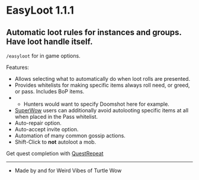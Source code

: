 # EasyLoot 1.1.1
Automatic loot rules for instances and groups. Have loot handle itself.  
---
`/easyloot` for in game options.  

Features:
* Allows selecting what to automatically do when loot rolls are presented.  
* Provides whitelists for making specific items always roll need, or greed, or pass. Includes BoP items.  
* * Hunters would want to specify Doomshot here for example.  
* [SuperWow](https://github.com/balakethelock/SuperWoW/) users can additionally avoid autolooting specific items at all when placed in the Pass whitelist.  
* Auto-repair option.  
* Auto-accept invite option.  
* Automation of many common gossip actions.  
* Shift-Click to **not** autoloot a mob.

Get quest completion with [QuestRepeat](https://github.com/MarcelineVQ/QuestRepeat) 

___
* Made by and for Weird Vibes of Turtle Wow  
